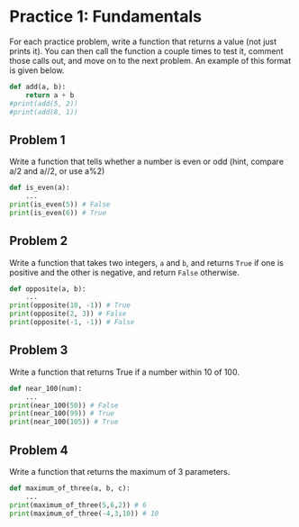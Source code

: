 

# Practice 1: Fundamentals

For each practice problem, write a function that returns a value (not just prints it). You can then call the function a couple times to test it, comment those calls out, and move on to the next problem. An example of this format is given below.

```python
def add(a, b):
    return a + b
#print(add(5, 2))
#print(add(8, 1))
```

## Problem 1

Write a function that tells whether a number is even or odd (hint, compare a/2 and a//2, or use a%2)

```python
def is_even(a):
    ...
print(is_even(5)) # False
print(is_even(6)) # True
```

## Problem 2

Write a function that takes two integers, `a` and `b`, and returns `True` if one is positive and the other is negative, and return `False` otherwise.

```python
def opposite(a, b):
    ...
print(opposite(10, -1)) # True
print(opposite(2, 3)) # False
print(opposite(-1, -1)) # False
```

## Problem 3

Write a function that returns True if a number within 10 of 100.

```python
def near_100(num):
    ...
print(near_100(50)) # False
print(near_100(99)) # True
print(near_100(105)) # True
```

## Problem 4

Write a function that returns the maximum of 3 parameters.

```python
def maximum_of_three(a, b, c):
    ...
print(maximum_of_three(5,6,2)) # 6
print(maximum_of_three(-4,3,10)) # 10
```



